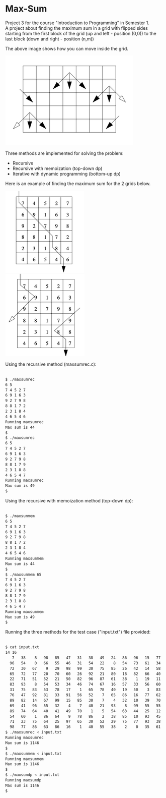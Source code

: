 # Max-Sum

 Project 3 for the course "Introduction to Programming" in Semester 1.  
A project about finding the maximum sum in a grid with flipped sides starting from the first block of the grid (up and left - position (0,0)) to the last block (down and right - position (n,m)) 

The above image shows how you can move inside the grid.

<img src = "screenshots/1.png"> 

Three methods are implemented for solving the problem:

* Recursive
* Recursive with memoization (top-down dp)
* Iterative with dynamic programming (bottom-up dp)

Here is an example of finding the maximum sum for the 2 grids below.

<img src = "screenshots/3.png">  <img src = "screenshots/2.png"> 

Using the recursive method (maxsumrec.c):

``` bash

$ ./maxsumrec
6 5
7 4 5 2 7 
6 9 1 6 3 
9 2 7 9 8 
8 8 1 7 2 
2 3 1 8 4 
4 6 5 4 6
Running maxsumrec 
Max sum is 44
$
$ ./maxsumrec
6 5
7 4 5 2 7 
6 9 1 6 3 
9 2 7 9 8
8 8 1 7 9
2 3 1 8 8 
4 6 5 4 7
Running maxsumrec 
Max sum is 49
$

```

Using the recursive with memoization method (top-down dp):

``` bash

$ ./maxsummem
6 5
7 4 5 2 7 
6 9 1 6 3 
9 2 7 9 8 
8 8 1 7 2 
2 3 1 8 4 
4 6 5 4 6
Running maxsummem 
Max sum is 44
$
$ ./maxsummem 65
7 4 5 2 7 
6 9 1 6 3 
9 2 7 9 8 
8 8 1 7 9 
2 3 1 8 8
4 6 5 4 7 
Running maxsummem
Max sum is 49
$

```

Running the three methods for the test case ("input.txt") file provided:

``` bash

$ cat input.txt 
14 16
   7   38    8   98   85   47   31   38   49   24   86   96   15   77   32   78 
  96   54    0   66   55   46   31   54   22    8   54   73   61   34   22   69 
  72   30   67    9   29   98   99   30   75   85   26   42   14   58   20   10 
  65   72   77   20   70   60   26   92   21   80   18   82   66   40   51   90 
  22   71   51   52   21   50   82   96   87   61   38    1   19   11   64   36 
  83   93    8   54   53   34   46   74   67   16   57   33   56   60   24   31 
  31   75   83   53   78   17    1   65   78   40   19   50    3   83   38   86 
  76   47   92   81   33   91   56   52    7   65   86   16   77   62   47    9 
  89   82   14   67   99   15   85   30    7    4   32   10   39   70   49   15 
  69   41   96   55   32    4    7   40   21   93    8   99   55   55   60   97 
  89   74   64   40   41   49   70    1    5   54   63   44   25   12   11   46 
  54   60    1   86   64    9   78   86    2   38   85   10   93   45    7   34 
  71   23   75   64   25   97   65   30   52   29   75   77   93   38   23   47 
  98   77   86   63   86   16    1   40   55   38    2    0   35   61   35   58 
$ ./maxsumrec < input.txt 
Running maxsumrec
Max sum is 1146
$  
$ ./maxsummem < input.txt
Running maxsummem
Max sum is 1146
$
$ ./maxsumdp < input.txt 
Running maxsumdp
Max sum is 1146
$

```

